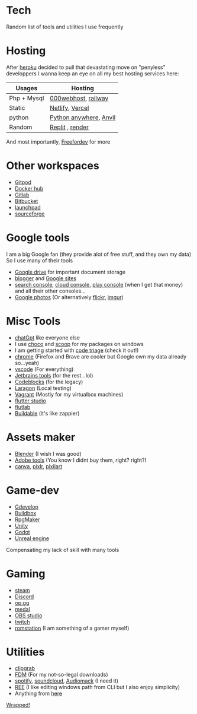 # Tech

Random list of tools and utilities I use frequently

# Hosting

After [heroku](https://www.heroku.com/) decided to pull that devastating move on "penyless" developpers I wanna keep an eye on all my best hosting services here:

| Usages          | Hosting|
|-----------------|--------|
| Php + Mysql     | [000webhost](https://fr.000webhost.com/), [railway](https://railway.app/)                           |
| Static          | [Netlify](https://app.netlify.com/teams/nair0lf32/overview), [Vercel](https://vercel.com/dashboard) |
| python          | [Python anywhere](https://www.pythonanywhere.com/user/nairolf32/), [Anvil](https://anvil.works)     |
| Random          | [Replit](https://replit.com/~) , [render](https://dashboard.render.com/)                                               |


And most importantly, [Freefordev](https://free-for.dev/#/?id=paas) for more

# Other workspaces

- [Gitpod](https://gitpod.io/)
- [Docker hub](https://hub.docker.com/repositories)
- [Gitlab](https://gitlab.com/florianedem)
- [Bitbucket](https://bitbucket.org/nair0lf32/)
- [launchpad](https://launchpad.net/~nairolf32)
- [sourceforge](https://sourceforge.net/u/nair0lf32/profile)

# Google tools

I am a big Google fan (they provide alot of free stuff, and they own my data) So I use many of their tools 
- [Google drive](https://drive.google.com/drive/my-drive) for important document storage
- [blogger](https://www.blogger.com/profile/16394861194423407651) and [Google sites](https://sites.google.com/)
- [search console](https://search.google.com/search-console/welcome), [cloud console](https://console.cloud.google.com/welcome), [play console](https://play.google.com/console/signup) (when I get that money) and all their other consoles...
- [Google photos](https://photos.google.com/) (Or alternatively [flickr](https://flickr.com), [imgur](https://imgur.com))

# Misc Tools

- [chatGpt](https://chat.openai.com) like everyone else
- I use [choco](https://community.chocolatey.org/) and [scoop](https://scoop.sh/#/) for my packages on windows
- I am getting started with [code triage](https://www.codetriage.com/) (check it out!)
- [chrome](https://www.google.fr/chrome/) (Firefox and Brave are cooler but Google own my data already so...yeah)
- [vscode](https://code.visualstudio.com/) (For everything)
- [Jetbrains tools](https://www.jetbrains.com/fr-fr/toolbox-app/) (for the rest...lol)
- [Codeblocks](https://www.codeblocks.org/) (for the legacy)
- [Laragon](https://laragon.org/) (Local testing)
- [Vagrant](https://www.vagrantup.com/) (Mostly for my virtualbox machines)
- [flutter studio](https://flutterstudio.app/)
- [flutlab](https://flutlab.io/profile)
- [Buildable](https://app.buildable.dev/home) (it's like zappier)

# Assets maker

- [Blender](https://www.blender.org/) (I wish I was good)
- [Adobe tools](https://www.adobe.com/fr/products/catalog.html?types=pf_252Fdesktop&types=pf_252Fmobile&types=pf_252Fweb) (You know I didnt buy them, right? right?)
- [canva](https://canva.com/), [pixlr](https://pixlr.com/), [pixilart](https://pixilart.com)

# Game-dev

- [Gdevelop](https://gdevelop.io/)
- [Buildbox](https://signup.buildbox.com/)
- [RpgMaker](https://www.rpgmakerweb.com/)
- [Unity](https://unity.com/fr)
- [Godot](https://godotengine.org/)
- [Unreal engine](https://www.unrealengine.com/en-US/)

Compensating my lack of skill with many tools

# Gaming

- [steam](https://store.steampowered.com/?l=french)
- [Discord](https://discord.com/)
- [op.gg](https://www.op.gg/)
- [medal](https://medal.tv/)
- [OBS studio](https://obsproject.com/fr)
- [twitch](https://www.twitch.tv/?lang=fr)
- [romstation](https://www.romstation.fr/) (I am something of a gamer myself)

# Utilities

- [clipgrab](https://clipgrab.de/fr)
- [FDM](https://www.freedownloadmanager.org/) (For my not-so-legal downloads)
- [spotify](https://www.spotify.com/fr/), [soundcloud](https://m.soundcloud.com), [Audiomack](https://audiomack.com) (I need it)
- [REE](https://www.rapidee.com/en/about) (I like editing windows path from CLI but I also enjoy simplicity)
- Anything from [here](https://www.nirsoft.net/)

[Wrapped!](https://nair0lf32.wrapped.run)
